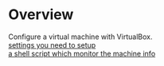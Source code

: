# Overview

Configure a virtual machine with VirtualBox.
<br>
[settings you need to setup](https://github.com/hy-3/born2beroot/blob/master/setup.md)
<br>
[a shell script which monitor the machine info](https://github.com/hy-3/born2beroot/blob/master/monitoring.sh)

